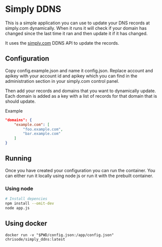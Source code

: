 # Simply DDNS

This is a simple application you can use to update your DNS records at simply.com dynamically. 
When it runs it will check if your domain has changed since the last time it ran and then update it if it has changed. 

It uses the [simply.com](https://www.simply.com/en/docs/api/) DDNS API to update the records. 

## Configuration
Copy config.example.json and name it config.json. Replace account and apikey with your account id and apikey which you can find in the administration section in your simply.com control panel. 

Then add your records and domains that you want to dynamically update. Each domain is added as a key with a list of records for that domain that is should update.

Example
```json
"domains": {
    "example.com": [
        "foo.example.com",
        "bar.example.com"
    ]
}
```

## Running
Once you have created your configuration you can run the container. You can either run it locally using node js or run it with the prebuilt container. 

### Using node
```bash
# Install depencies
npm install --omit-dev
node app.js
```
## Using docker
`docker run -v "$PWD/config.json:/app/config.json" chrisode/simply_ddns:latest`

